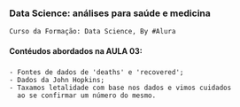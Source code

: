 ### Data Science: análises para saúde e medicina
    Curso da Formação: Data Science, By #Alura

#### Contéudos abordados na AULA 03:

###
    - Fontes de dados de 'deaths' e 'recovered';
    - Dados da John Hopkins;
    - Taxamos letalidade com base nos dados e vimos cuidados 
      ao se confirmar um número do mesmo.